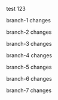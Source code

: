 test 123

branch-1 changes

branch-2 changes

branch-3 changes

branch-4 changes

branch-5 changes

branch-6 changes

branch-7 changes

